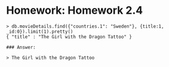 # Homework: Homework 2.4

`````
> db.movieDetails.find({"countries.1": "Sweden"}, {title:1, _id:0}).limit(1).pretty()
{ "title" : "The Girl with the Dragon Tattoo" }

### Answer:

> The Girl with the Dragon Tattoo

`````
